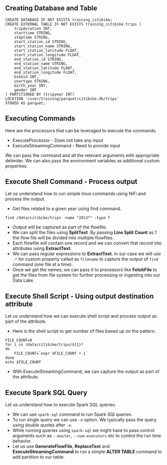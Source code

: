 
## Creating Database and Table
```
CREATE DATABASE IF NOT EXISTS training_citibike;
CREATE EXTERNAL TABLE IF NOT EXISTS training_citibike.trips (
    tripduration INT,
    starttime STRING,
    stoptime STRING,
    start_station_id STRING,
    start_station_name STRING,
    start_station_latitude FLOAT,
    start_station_longitude FLOAT,
    end_station_id STRING,
    end_station_name STRING,
    end_station_latitude FLOAT,
    end_station_longitude FLOAT,
    bikeid INT,
    usertype STRING,
    birth_year INT,
    gender INT
) PARTITIONED BY (tripyear INT)
LOCATION '/user/training/parquet/citibike.db/trips'
STORED AS parquet;
```
## Executing Commands
Here are the processors that can be leveraged to execute the commands.
* ExecuteProcessor - Does not take any input
* ExecuteStreamingCommand - Need to provide input

We can pass the command and all the relevant arguments with appropriate delimiter. We can also pass the environment variables as additional custom properties.

## Execute Shell Command - Process output
Let us understand how to run simple linux commands using NiFi and process the output.
* Get files related to a given year using find command.
```
find /data/citibike/trips -name "2013*" -type f
```
* Output will be captured as part of the flowfile.
* We can split the files using **SplitText**. By passing **Line Split Count** as 1 the flow file will be divided into multiple flowfiles.
* Each flowfile will contain one record and we can convert that record into attributes using **ExtractText**.
* We can pass regular expressions to **ExtractText**. In our case we will use `.*` for custom property called as `filename` to capture the output of `find` command (one file at a time).
* Once we get the names, we can pass it to processors like **FetchFile** to get the files from file system for further processing or ingesting into our Data Lake.

## Execute Shell Script - Using output destination attribute
Let us understand how we can execute shell script and process output as part of the attribute.
* Here is the shell script to get number of files based up on the pattern.
```
FILE_COUNT=0
for i in /data/citibike/trips/${1}*
do
    FILE_COUNT=`expr $FILE_COUNT + 1`
done
echo $FILE_COUNT
```
* With ExecuteStreamingCommand, we can capture the output as part of the attribute.

## Execute Spark SQL Query
Let us understand how to execute Spark SQL queries.
* We can use `spark-sql` command to run Spark SQl queries.
* To run single query we can use `-e` option. We typically pass the query using double quotes after `-e`.
* While running queries using `spark-sql` we might have to pass control arguments such as `--master`, `--num-executors` etc to control the run time behavior.
* Let us use **GenerateFlowFile**, **ReplaceText** and **ExecuteStreamingCommand** to run a simple **ALTER TABLE** command to add partition to our table.
